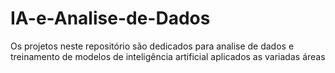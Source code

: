 # IA-e-Analise-de-Dados
Os projetos neste repositório são dedicados para analise de dados e treinamento de modelos de inteligência artificial aplicados as variadas áreas 

